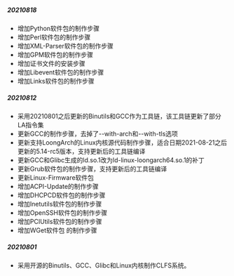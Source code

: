 ##### 20210818
- 增加Python软件包的制作步骤
- 增加Perl软件包的制作步骤
- 增加XML-Parser软件包的制作步骤
- 增加GPM软件包的制作步骤
- 增加证书文件的安装步骤
- 增加Libevent软件包的制作步骤
- 增加Links软件包的制作步骤

##### 20210812
- 采用20210801之后更新的Binutils和GCC作为工具链，该工具链更新了部分LA指令集
- 更新GCC的制作步骤，去掉了--with-arch和--with-tls选项
- 更新支持LoongArch的Linux内核源代码制作步骤，适合日期2021-08-21之后更新的5.14-rc5版本，支持更新后的工具链编译
- 更新GCC和Glibc生成的ld.so.1改为ld-linux-loongarch64.so.1的补丁
- 更新Grub软件包的制作步骤，支持更新后的工具链编译
- 更新Linux-Firmware软件包
- 增加ACPI-Update的制作步骤
- 增加DHCPCD软件包的制作步骤
- 增加Inetutils软件包的制作步骤
- 增加OpenSSH软件包的制作步骤
- 增加PCIUtils软件包的制作步骤
- 增加WGet软件包 的制作步骤

##### 20210801
- 采用开源的Binutils、GCC、Glibc和Linux内核制作CLFS系统。
